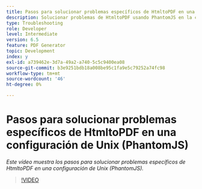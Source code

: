 ```yaml
---
title: Pasos para solucionar problemas específicos de HtmltoPDF en una configuración de Unix (PhantomJS)
description: Solucionar problemas de HtmltoPDF usando PhantomJS en la configuración de UNIX.
type: Troubleshooting
role: Developer
level: Intermediate
version: 6.5
feature: PDF Generator
topic: Development
index: y
exl-id: a739462e-3d7a-49a2-a740-5c5c9400ea08
source-git-commit: b3e9251bdb18a008be95c1fa9e5c79252a74fc98
workflow-type: tm+mt
source-wordcount: '46'
ht-degree: 0%

---
```


# Pasos para solucionar problemas específicos de HtmltoPDF en una configuración de Unix (PhantomJS)

*Este vídeo muestra los pasos para solucionar problemas específicos de HtmltoPDF en una configuración de Unix (PhantomJS).*

>[!VIDEO](https://video.tv.adobe.com/v/335546?quality=12&learn=on)
